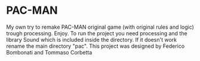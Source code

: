 # PAC-MAN
My own try to remake PAC-MAN original game (with original rules and logic) trough processing. Enjoy.
To run the project you need processing and the library Sound which is included inside the directory. If it doesn't work rename the main directory "pac".
This project was designed by Federico Bombonati and Tommaso Corbetta

